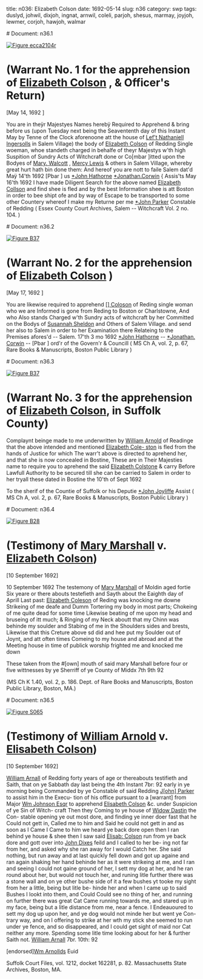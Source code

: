 title: n036: Elizabeth Colson
date: 1692-05-14
slug: n36
category: swp
tags: duslyd, johwil, dixjoh, ingnat, arnwil, coleli, parjoh, shesus, marmay, joyjoh, lewmer, corjoh, hawjoh, walmar


<div markdown class="doc" id="n36.1"># Document: n36.1

[![Figure ecca2104r](archives/ecca/thumb/ecca2104r.jpg)](archives/ecca/large/ecca2104r.jpg)

# (Warrant No. 1 for the apprehension of [Elizabeth Colson](/tag/coleli.html) , & Officer's Return)

[May 14, 1692 ]

You are in theÿr Majestyes Names herebÿ Required to Apprehend  & bring before us (upon Tuesday next being the Seavententh day of  this Instant May by Tenne of the Clock aforenoone att the house of  [Lef't Nathaniell Ingersolls](/tag/ingnat.html) in Salem Village) the body of [Elizabeth Colson](/tag/coleli.html) of Redding Single woeman, whoe standeth charged in behalfe  of theyr Majestys w'th high Suspition of Sundry Acts of Witchcraft  done or Co[mbar ]itted upon the Bodyes of [Mary. Walcott](/tag/walmar.html) , [Mercy Lewis](/tag/lewmer.html)  & others in Salem Village, whereby great hurt hath bin done them:  And hereof you are nott to faile
Salem  dat'd Maÿ 14'th 1692   [Pbar ] us  [*John Hathorne](/tag/hawjoh.html)  [*Jonathan.Corwin](/tag/corjoh.html) {  Assis'ts May 16'th 1692 I have made Diligent Search for the above named [Elizabeth Collson](/tag/coleli.html)  and find shee is fled and by the best Information shee is att Boston  in order to bee shipt ofe and by way of Escape to be transported to  some other Countery whereof I make my Returne per me [*John Parker](/tag/parjoh.html) Constable of  Redding ( Essex County Court Archives, Salem -- Witchcraft Vol. 2 no. 104. )</div><div markdown class="doc" id="n36.2"># Document: n36.2

[![Figure B37](archives/BPL/gifs/B37.gif)](archives/BPL/LARGE/B37.jpg)

# (Warrant No. 2 for the apprehension of [Elizabeth Colson](/tag/coleli.html) )

[May 17, 1692 ]

You are likewise required to apprehend [[] Coloson](/tag/coleli.html) of Reding  single woman who we are Informed is gone from Reding to Boston  or Charlstowne, And who Also stands Charged w'th Sundry acts of  witchcraft by her Committed on the Bodys of [Susannah Sheldon](/tag/shesus.html) and  Others of Salem Village. and send her also to Salem in order to her  Examination there Relateing to the Premises afores'd --
Salem.  17'th 3 mo 1692  [*John Hathorne](/tag/hawjoh.html) --  [*Jonathan. Corwin](/tag/corjoh.html) --  [Pbar ] ord'r of the Govern'r & Councill ( MS Ch A, vol. 2, p. 67, Rare Books & Manuscripts, Boston Public Library )</div><div markdown class="doc" id="n36.3"># Document: n36.3

[![Figure B37](archives/BPL/gifs/B37.gif)](archives/BPL/LARGE/B37.jpg)

# (Warrant No. 3 for the apprehension of [Elizabeth Colson](/tag/coleli.html), in Suffolk County)

Complaynt beinge made to me underwritten by [William Arnold](/tag/arnwil.html)  of Readinge that the above intended and mentioned [Elizabeth Cole- ston](/tag/coleli.html) is fled from the hands of Justice for which The warr't above is  directed to aprehend her, and that she is now concealed in Bostine,  These are in Their Majesties name to require you to aprehend the  said [Elizabeth Colstone](/tag/coleli.html) & carry Before Lawfull Authority to be  secured till she can be carried to Salem in order to her tryall these  dated in Bostine the 10'th of Sept 1692 

To the sherif of the Countie of Suffolk  or his Deputie
[*John Joyliffe](/tag/joyjoh.html)  Assist ( MS Ch A, vol. 2, p. 67, Rare Books & Manuscripts, Boston Public Library )</div><div markdown class="doc" id="n36.4"># Document: n36.4

[![Figure B28](archives/BPL/gifs/B28.gif)](archives/BPL/LARGE/B28.jpg)

# (Testimony of [Mary Marshall](/tag/marmay.html) v. [Elizabeth Colson](/tag/coleli.html))

[10 September 1692]

10 September 1692 The testemony of [Mary Marshall](/tag/marmay.html) of Moldin aged fortie Six yeare or there abouts testefieth and Sayth about the Eaighth day of Aprill Last past: [Elizabeth Coleson](/tag/coleli.html) of Reding was knocking me downe Strikeing of me deafe and Dumm Tortering my body in most parts; Chokeing of me quite dead for some time Likewise beating of me upon my head and bruseing of itt much; & Ringing of my Neck aboutt that my Chinn was behinde my soulder and Stabing of me in the Shoulders sides and brests, Likewise that this Creture above sd did and hee put my Soulder out of Joynt, and att often times Comeing to my house and abroad and at the Meeting house in time of publick worship frighted me and knocked me down

These taken from the #[own] mouth of said mary Marshall before four or five wittnesses by ye Sherriff of ye County of Middx 7th 9th 92

(MS Ch K 1.40, vol. 2, p. 186. Dept. of Rare Books and Manuscripts, Boston Public Library, Boston, MA.)
</div><div markdown class="doc" id="n36.5"># Document: n36.5

[![Figure S065](archives/Suffolk/small/S065.jpg)](archives/Suffolk/large/S065.jpg)

# (Testimony of [William Arnold](/tag/arnwil.html) v. [Elisabeth Colson](/tag/coleli.html))

[10 September 1692]

[William Arnall](/tag/arnwil.html) of Redding forty years of age or thereabouts testifieth and Saith, that on ye Sabbath day last being the 4th Instant 7br: 92 early in ye morning being Commanded by ye Constable of said Redding [J[ohn] Parker](/tag/parjoh.html) to assist him in the Execu- tion of his office pursuant to a [warrant] from Major [Wm Johnson Esqr](/tag/johwil.html) to apprehend [Elisabeth Colson](/tag/coleli.html) &c. under Suspicion of ye Sin of Witch- craft Then they Coming to ye house of [Widow Dastin](/tag/duslyd.html) the Con- stable opening ye out most dore, and finding ye inner doer fast that he Could not gett in, Called me to him and Said he could not gett in and as soon as I Came I Came to him we heard ye back dore open then I ran behind ye house & shee then I saw said [Elisab: Colson](/tag/coleli.html) run from ye back dore and gott over into [John Dixes](/tag/dixjoh.html) feild and I called to her be- ing not far from her, and asked why she ran away for I would Catch her. She said nothing, but run away and at last quickly fell down and got up againe and ran again shaking her hand behinde her as it were strikeing at me, and I ran and seeing I could not gaine ground of her, I sett my dog at her, and he ran round about her, but would not touch her, and runing litle further there was a stone wall and on ye other bushe side of it a few bushes yt tooke my sight from her a little, being but litle be- hinde her and when I came up to said Bushes I lookt into them, and Could Could see no thing of her, and running on further there was great Cat Came running towards me, and stared up in my face, being but a litle distance from me, near a fence. I Endeauoured to sett my dog up upon her, and ye dog would not minde her but went ye Con- trary way, and on I offering to strike at her wth my stick she seemed to run under ye fence, and so disappeared, and I could get sight of maid nor Cat neither any more. Spending some litle time looking about for her & further Saith not. [William Arnall](/tag/arnwil.html) 7br. 10th: 92

[endorsed][Wm Arnollds](/tag/arnwil.html) Euid

Suffolk Court Files, vol. 1212, docket 162281, p. 82. Massachusetts State Archives, Boston, MA.
</div>